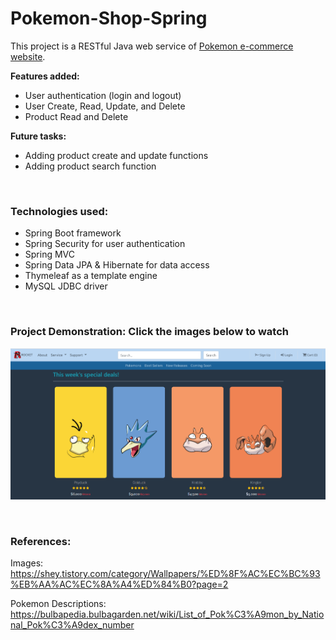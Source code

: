 # Pokemon-Shop-Spring
This project is a RESTful Java web service of [Pokemon e-commerce website](https://github.com/wontaekoh/Pokemon-Shop).

**Features added:**
- User authentication (login and logout)
- User Create, Read, Update, and Delete
- Product Read and Delete

**Future tasks:**
- Adding product create and update functions
- Adding product search function

<br>

### Technologies used:
- Spring Boot framework
- Spring Security for user authentication
- Spring MVC
- Spring Data JPA & Hibernate for data access
- Thymeleaf as a template engine
- MySQL JDBC driver

<br>

### Project Demonstration: Click the images below to watch
[<img src="demo-images/anonymous.png" width="700"/>](https://youtu.be/Th77ukyh2x4 "Click to Watch!")



<br>

### References:
Images: https://shey.tistory.com/category/Wallpapers/%ED%8F%AC%EC%BC%93%EB%AA%AC%EC%8A%A4%ED%84%B0?page=2

Pokemon Descriptions: https://bulbapedia.bulbagarden.net/wiki/List_of_Pok%C3%A9mon_by_National_Pok%C3%A9dex_number
